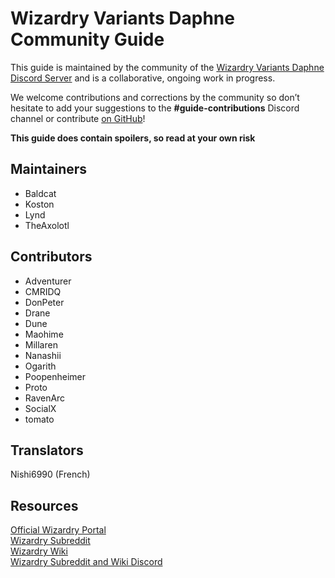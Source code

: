 # Wizardry Variants Daphne Community Guide

This guide is maintained by the community of the [Wizardry Variants Daphne Discord Server](https://discord.gg/YjYmUCkBXK) and is a collaborative, ongoing work in progress.

We welcome contributions and corrections by the community so don’t hesitate to add your suggestions to the **#guide-contributions** Discord channel or contribute [on GitHub](https://github.com/itsnicksia/wizardry-daphne-guide)\!

**This guide does contain spoilers, so read at your own risk**

## Maintainers

- Baldcat
- Koston
- Lynd
- TheAxolotl

## Contributors

- Adventurer
- CMRIDQ
- DonPeter
- Drane
- Dune
- Maohime
- Millaren
- Nanashii
- Ogarith
- Poopenheimer
- Proto
- RavenArc
- SocialX
- tomato

## Translators

Nishi6990 (French)

## Resources

[Official Wizardry Portal](https://wizardry.info/en)  
[Wizardry Subreddit](https://www.reddit.com/r/wizardry/)  
[Wizardry Wiki](https://wizardry.wiki.gg/wiki/Wizardry_Wiki)  
[Wizardry Subreddit and Wiki Discord](https://discord.gg/cknNfGG7YC)
